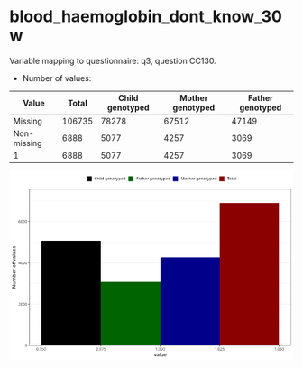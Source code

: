 # blood_haemoglobin_dont_know_30w
Variable mapping to questionnaire: q3, question CC130.
- Number of values:

| Value | Total | Child genotyped | Mother genotyped | Father genotyped |
| ----- | ----- | --------------- | ---------------- | ---------------- |
| Missing | 106735 | 78278 | 67512 | 47149 |
| Non-missing | 6888 | 5077 | 4257 | 3069 |
| 1 | 6888 | 5077 | 4257 | 3069 |



![](blood_haemoglobin_dont_know_30w_n.png)



